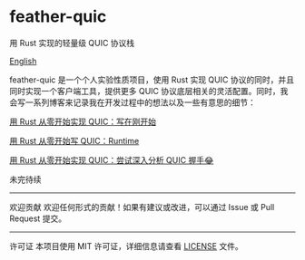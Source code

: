 # feather-quic
用 Rust 实现的轻量级 QUIC 协议栈

[English](./README.md)

feather-quic 是一个个人实验性质项目，使用 Rust 实现 QUIC 协议的同时，并且同时实现一个客户端工具，提供更多 QUIC 协议底层相关的灵活配置。同时，我会写一系列博客来记录我在开发过程中的想法以及一些有意思的细节：

[用 Rust 从零开始实现 QUIC：写在刚开始](https://jt26wzz.com/posts/0001-implement-quic-in-rust/)

[用 Rust 从零开始写 QUIC：Runtime](https://jt26wzz.com/posts/0002-implement-quic-in-rust-runtime/)

[用 Rust 从零开始实现 QUIC：尝试深入分析 QUIC 握手😂](https://jt26wzz.com/posts/0003-implement-quic-in-rust/)

未完待续

---

欢迎贡献
欢迎任何形式的贡献！如果有建议或改进，可以通过 Issue 或 Pull Request 提交。

---

许可证
本项目使用 MIT 许可证，详细信息请查看 [LICENSE](./LICENSE.md) 文件。
